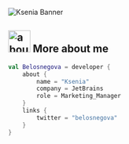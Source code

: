 ![Ksenia Banner](https://raw.github.com/Belosnegova/Belosnegova/master/github.png)

## <img width="45" alt="about" src="https://raw.github.com/Belosnegova/Belosnegova/master/about.png"> More about me
```kotlin
val Belosnegova = developer {
    about {
        name = "Ksenia"
        company = JetBrains
        role = Marketing_Manager
    }
    links {
        twitter = "belosnegova"
    }
}
```
